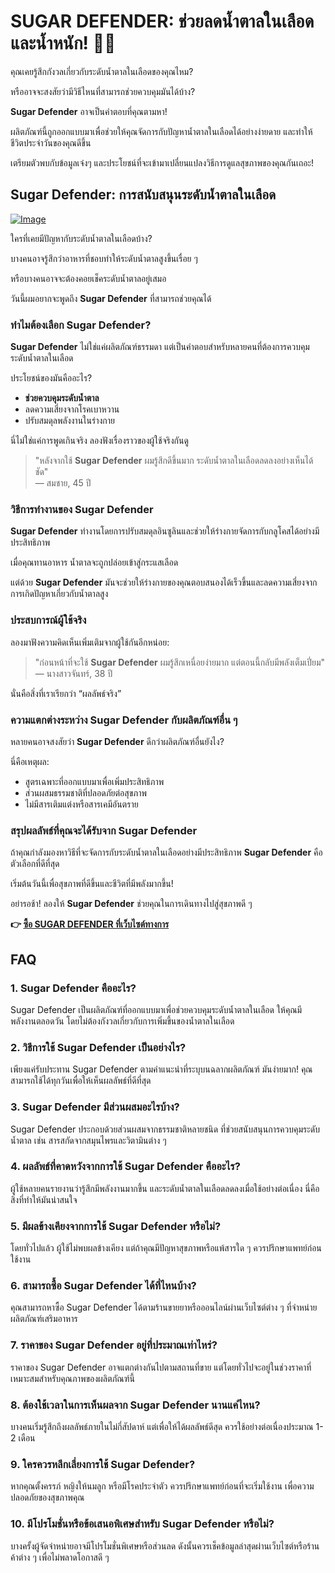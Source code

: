 # SUGAR DEFENDER: ช่วยลดน้ำตาลในเลือดและน้ำหนัก! 💪🍭

คุณเคยรู้สึกกังวลเกี่ยวกับระดับน้ำตาลในเลือดของคุณไหม?  

หรืออาจจะสงสัยว่ามีวิธีไหนที่สามารถช่วยควบคุมมันได้บ้าง?  

**Sugar Defender** อาจเป็นคำตอบที่คุณตามหา!  

ผลิตภัณฑ์นี้ถูกออกแบบมาเพื่อช่วยให้คุณจัดการกับปัญหาน้ำตาลในเลือดได้อย่างง่ายดาย และทำให้ชีวิตประจำวันของคุณดีขึ้น  

เตรียมตัวพบกับข้อมูลเจ๋งๆ และประโยชน์ที่จะเข้ามาเปลี่ยนแปลงวิธีการดูแลสุขภาพของคุณกันเถอะ!

## Sugar Defender: การสนับสนุนระดับน้ำตาลในเลือด

[![Image](https://sugardefender24.com/assets/img/person2.jpg)](https://gchaffi.com/S0w6Kj61)

ใครที่เคยมีปัญหากับระดับน้ำตาลในเลือดบ้าง? 

บางคนอาจรู้สึกว่าอาหารที่ชอบทำให้ระดับน้ำตาลสูงขึ้นเรื่อย ๆ 

หรือบางคนอาจจะต้องคอยเช็คระดับน้ำตาลอยู่เสมอ 

วันนี้ผมอยากจะพูดถึง **Sugar Defender** ที่สามารถช่วยคุณได้

### ทำไมต้องเลือก Sugar Defender?

**Sugar Defender** ไม่ใช่แค่ผลิตภัณฑ์ธรรมดา แต่เป็นคำตอบสำหรับหลายคนที่ต้องการควบคุมระดับน้ำตาลในเลือด

ประโยชน์ของมันคืออะไร?

- **ช่วยควบคุมระดับน้ำตาล** 
- ลดความเสี่ยงจากโรคเบาหวาน
- ปรับสมดุลพลังงานในร่างกาย

นี่ไม่ใช่แค่การพูดเกินจริง ลองฟังเรื่องราวของผู้ใช้จริงกันดู

> "หลังจากใช้ **Sugar Defender** ผมรู้สึกดีขึ้นมาก ระดับน้ำตาลในเลือดลดลงอย่างเห็นได้ชัด"  
> — สมชาย, 45 ปี

### วิธีการทำงานของ Sugar Defender

**Sugar Defender** ทำงานโดยการปรับสมดุลอินซูลินและช่วยให้ร่างกายจัดการกับกลูโคสได้อย่างมีประสิทธิภาพ 

เมื่อคุณทานอาหาร น้ำตาลจะถูกปล่อยเข้าสู่กระแสเลือด 

แต่ด้วย **Sugar Defender** มันจะช่วยให้ร่างกายของคุณตอบสนองได้เร็วขึ้นและลดความเสี่ยงจากการเกิดปัญหาเกี่ยวกับน้ำตาลสูง

### ประสบการณ์ผู้ใช้จริง

ลองมาฟังความคิดเห็นเพิ่มเติมจากผู้ใช้กันอีกหน่อย:

> "ก่อนหน้าที่จะใช้ **Sugar Defender** ผมรู้สึกเหนื่อยง่ายมาก แต่ตอนนี้กลับมีพลังเต็มเปี่ยม"  
> — นางสาวจันทร์, 38 ปี  

นั่นคือสิ่งที่เราเรียกว่า “ผลลัพธ์จริง” 

### ความแตกต่างระหว่าง Sugar Defender กับผลิตภัณฑ์อื่น ๆ

หลายคนอาจสงสัยว่า **Sugar Defender** ดีกว่าผลิตภัณฑ์อื่นยังไง? 

นี่คือเหตุผล:

- สูตรเฉพาะที่ออกแบบมาเพื่อเพิ่มประสิทธิภาพ
- ส่วนผสมธรรมชาติที่ปลอดภัยต่อสุขภาพ
- ไม่มีสารเติมแต่งหรือสารเคมีอันตราย  

### สรุปผลลัพธ์ที่คุณจะได้รับจาก Sugar Defender

ถ้าคุณกำลังมองหาวิธีที่จะจัดการกับระดับน้ำตาลในเลือดอย่างมีประสิทธิภาพ **Sugar Defender** คือตัวเลือกที่ดีที่สุด  

เริ่มต้นวันนี้เพื่อสุขภาพที่ดีขึ้นและชีวิตที่มีพลังมากขึ้น!

อย่ารอช้า! ลองให้ **Sugar Defender** ช่วยคุณในการเดินทางไปสู่สุขภาพดี ๆ



**👉 [ซื้อ SUGAR DEFENDER ที่เว็บไซต์ทางการ](https://gchaffi.com/S0w6Kj61)**

## FAQ

### **1. Sugar Defender คืออะไร?**
Sugar Defender เป็นผลิตภัณฑ์ที่ออกแบบมาเพื่อช่วยควบคุมระดับน้ำตาลในเลือด ให้คุณมีพลังงานตลอดวัน โดยไม่ต้องกังวลเกี่ยวกับการเพิ่มขึ้นของน้ำตาลในเลือด

### **2. วิธีการใช้ Sugar Defender เป็นอย่างไร?**
เพียงแค่รับประทาน Sugar Defender ตามคำแนะนำที่ระบุบนฉลากผลิตภัณฑ์ มันง่ายมาก! คุณสามารถใช้ได้ทุกวันเพื่อให้เห็นผลลัพธ์ที่ดีที่สุด

### **3. Sugar Defender มีส่วนผสมอะไรบ้าง?**
Sugar Defender ประกอบด้วยส่วนผสมจากธรรมชาติหลายชนิด ที่ช่วยสนับสนุนการควบคุมระดับน้ำตาล เช่น สารสกัดจากสมุนไพรและวิตามินต่าง ๆ

### **4. ผลลัพธ์ที่คาดหวังจากการใช้ Sugar Defender คืออะไร?**
ผู้ใช้หลายคนรายงานว่ารู้สึกมีพลังงานมากขึ้น และระดับน้ำตาลในเลือดลดลงเมื่อใช้อย่างต่อเนื่อง นี่คือสิ่งที่ทำให้มันน่าสนใจ

### **5. มีผลข้างเคียงจากการใช้ Sugar Defender หรือไม่?**
โดยทั่วไปแล้ว ผู้ใช้ไม่พบผลข้างเคียง แต่ถ้าคุณมีปัญหาสุขภาพหรือแพ้สารใด ๆ ควรปรึกษาแพทย์ก่อนใช้งาน

### **6. สามารถซื้อ Sugar Defender ได้ที่ไหนบ้าง?**
คุณสามารถหาซื้อ Sugar Defender ได้ตามร้านขายยาหรือออนไลน์ผ่านเว็บไซต์ต่าง ๆ ที่จำหน่ายผลิตภัณฑ์เสริมอาหาร

### **7. ราคาของ Sugar Defender อยู่ที่ประมาณเท่าไหร่?**
ราคาของ Sugar Defender อาจแตกต่างกันไปตามสถานที่ขาย แต่โดยทั่วไปจะอยู่ในช่วงราคาที่เหมาะสมสำหรับคุณภาพของผลิตภัณฑ์นี้

### **8. ต้องใช้เวลาในการเห็นผลจาก Sugar Defender นานแค่ไหน?**
บางคนเริ่มรู้สึกถึงผลลัพธ์ภายในไม่กี่สัปดาห์ แต่เพื่อให้ได้ผลลัพธ์ดีสุด ควรใช้อย่างต่อเนื่องประมาณ 1-2 เดือน 

### **9. ใครควรหลีกเลี่ยงการใช้ Sugar Defender?**
หากคุณตั้งครรภ์ หญิงให้นมลูก หรือมีโรคประจำตัว ควรปรึกษาแพทย์ก่อนที่จะเริ่มใช้งาน เพื่อความปลอดภัยของสุขภาพคุณ 

### **10. มีโปรโมชั่นหรือข้อเสนอพิเศษสำหรับ Sugar Defender หรือไม่?**
บางครั้งผู้จัดจำหน่ายอาจมีโปรโมชั่นพิเศษหรือส่วนลด ดังนั้นควรเช็คข้อมูลล่าสุดผ่านเว็บไซต์หรือร้านค้าต่าง ๆ เพื่อไม่พลาดโอกาสดี ๆ